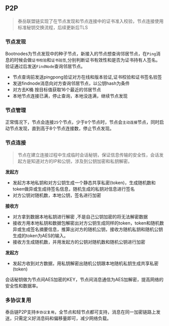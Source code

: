 ## P2P
> 泰岳联盟链实现了在节点发现和节点连接中的证书准入校验，节点连接使用标准秘钥交换流程，后续更新后TLS
### 节点发现
Bootnodes为节点发现中的种子节点，新接入的节点想查询邻居节点，在`Ping`消息的时候会做`证书校验`和`证书验签`,分别判断证书有效性和是否为证书持有人签名。验证通过后发送`FindNode`查询邻居节点。

* 节点查询前发送pingpong验证对方在线和版本验证,证书校验和证书签名验签
* 发送findnode消息向对方查询邻居节点，以公钥hash为条件
* 对方去K桶 按目标值获取16个最近的邻居节点
* 本地节点连接已满，停止查询，本地没连满，继续节点发现

### 节点管理
正常情况下，节点会连接`25`个节点，少于`8`个节点时，节点会`主动连接`节点，同时启动节点发现，直到高于8个节点连接数，停止节点发现。
### 节点连接
> 节点在建立连接过程中生成临时会话秘钥，保证信息传输的安全性，会话发起方是知道对方的IP和公钥，涉及到公钥加密和私钥解密。

**发起方**
* 发起方本地私钥和对方公钥生成一个静态共享私密(token)，生成随机数和token做异或生成待签名信息，随机生成的私钥对信息进行签名
* 对方公钥对随机数，本地公钥，签名进行加密

**接收方**
* 对方拿到数据本地私钥进行解密 ,不是自己公钥加密的将无法解密数据
* 接收方用本地私钥和数据包解密出对方公钥生成同样的token，token和随机数异或生成签名摘要信息，推算出对方的随机公钥，接收方随机私钥和随机公钥生成的token为AES的输入。
* 接收方生成随机数，并用发起方的公钥对随机数和随机公钥进行加密

**发起方**
* 发起方收到对方数据，用私钥解密出随机公钥跟本地随机私钥生成共享私密(token)

会话秘钥做为节点间AES加密的KEY，节点间消息通信为AES加解密，提高网络的安全性和数据率。
### 多协议复用
泰岳链P2P支持`多协议复用`，全节点和轻节点都可支持，消息在同一加密链路上发送，只需定义好消息码和偏移量即可，减少网络负载。
